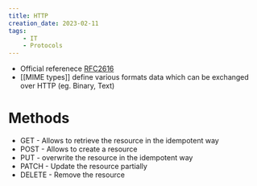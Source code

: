 ```yaml
---
title: HTTP
creation_date: 2023-02-11
tags:
	- IT
	- Protocols
---
```


- Official referenece [RFC2616](https://www.rfc-editor.org/rfc/rfc261)
- [[MIME types]] define various formats data which can be exchanged over HTTP (eg. Binary, Text)

# Methods
- GET - Allows to retrieve the resource in the idempotent way
- POST - Allows to create a resource
- PUT - overwrite the resource in the idempotent way
- PATCH - Update the resource partially
- DELETE - Remove the resource
